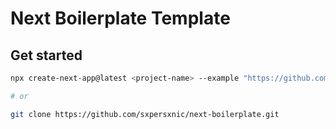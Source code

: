 # Next Boilerplate Template

## Get started

```sh
npx create-next-app@latest <project-name> --example "https://github.com/sxpersxnic/next-boilerplate"

# or

git clone https://github.com/sxpersxnic/next-boilerplate.git
```
